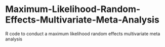 # Maximum-Likelihood-Random-Effects-Multivariate-Meta-Analysis
R code to conduct a maximum likelihood random effects multivariate meta analysis

